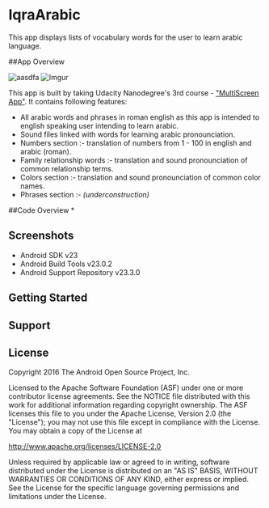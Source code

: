 **IqraArabic**
===================================

This app displays lists of vocabulary words for the user to learn arabic language.

##App Overview

![aasdfa](http://i.imgur.com/2XcrZ48m.jpg)
![Imgur](http://i.imgur.com/wdwiAEym.jpg)


This app is built by taking Udacity Nanodegree's 3rd course - ["MultiScreen App"](https://www.udacity.com/course/android-basics-multi-screen-apps--ud839).
It contains following features:
*   All arabic words and phrases in roman english as this app is intended to english speaking user intending to learn arabic.
*   Sound files linked with words for learning arabic pronounciation.
*   Numbers section :- translation of numbers from 1 - 100 in english and arabic (roman).
*   Family relationship words :- translation and sound pronounciation of common relationship terms.
*   Colors section :- translation and sound pronounciation of common color names.
*   Phrases section :- _(underconstruction)_ 

##Code Overview
*   


Screenshots
--------------

- Android SDK v23
- Android Build Tools v23.0.2
- Android Support Repository v23.3.0

Getting Started
---------------

Support
-------


License
-------

Copyright 2016 The Android Open Source Project, Inc.

Licensed to the Apache Software Foundation (ASF) under one or more contributor
license agreements.  See the NOTICE file distributed with this work for
additional information regarding copyright ownership.  The ASF licenses this
file to you under the Apache License, Version 2.0 (the "License"); you may not
use this file except in compliance with the License.  You may obtain a copy of
the License at

http://www.apache.org/licenses/LICENSE-2.0

Unless required by applicable law or agreed to in writing, software
distributed under the License is distributed on an "AS IS" BASIS, WITHOUT
WARRANTIES OR CONDITIONS OF ANY KIND, either express or implied.  See the
License for the specific language governing permissions and limitations under
the License.

